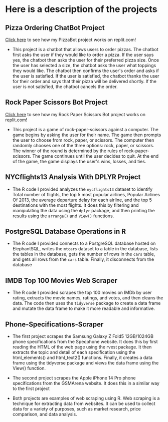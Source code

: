 # Here is a description of the projects
## Pizza Ordering ChatBot Project
[Click here](https://replit.com/@athiwatsirinant/PizzaOrderingBotProject) to see how my PizzaBot project works on replit.com!

- This project is a chatbot that allows users to order pizzas. The chatbot first asks the user if they would like to order a pizza. If the user says yes, the chatbot then asks the user for their preferred pizza size. Once the user has selected a size, the chatbot asks the user what toppings they would like. The chatbot then confirms the user's order and asks if the user is satisfied. If the user is satisfied, the chatbot thanks the user for their order and says that their pizza will be delivered shortly. If the user is not satisfied, the chatbot cancels the order.

## Rock Paper Scissors Bot Project
[Click here](https://replit.com/@athiwatsirinant/RockPaperScissorBotProject) to see how my Rock Paper Scissors Bot project works on replit.com!
- This project is a game of rock-paper-scissors against a computer. The game begins by asking the user for their name. The game then prompts the user to choose from rock, paper, or scissors. The computer then randomly chooses one of the three options: rock, paper, or scissors. The winner of the round is determined by the rules of rock-paper-scissors. The game continues until the user decides to quit. At the end of the game, the game displays the user's wins, losses, and ties.

## NYCflights13 Analysis With DPLYR Project
- The R code I provided analyzes the `nycflights13` dataset to identify Total number of flights, the top 5 most popular airlines, Popular Airlines Of 2013, the average departure delay for each airline, and the top 5 destinations with the most flights. It does this by filtering and manipulating the data using the `dplyr` package, and then printing the results using the `arrange()` and `View()` functions.

## PostgreSQL Database Operations in R
- The R code I provided connects to a PostgreSQL database hosted on ElephantSQL, writes the `mtcars` dataset to a table in the database, lists the tables in the database, gets the number of rows in the `cars` table, and gets all rows from the `cars` table. Finally, it disconnects from the database

## IMDB Top 100 Movies Web Scraper
- The R code I provided scrapes the top 100 movies on IMDb by user rating, extracts the movie names, ratings, and votes, and then cleans the data. The code then uses the `tidyverse` package to create a data frame and mutate the data frame to make it more readable and informative.

## Phone-Specifications-Scraper
- The first project scrapes the Samsung Galaxy Z Fold5 12GB/1024GB phone specifications from the Specphone website. It does this by first reading the HTML of the web page using the rvest package. It then extracts the topic and detail of each specification using the html_elements() and html_text2() functions. Finally, it creates a data frame using the tidyverse package and views the data frame using the View() function.

- The second project scrapes the Apple iPhone 14 Pro phone specifications from the GSMArena website. It does this in a similar way to the first project

- Both projects are examples of web scraping using R. Web scraping is a technique for extracting data from websites. It can be used to collect data for a variety of purposes, such as market research, price comparison, and data analysis.
